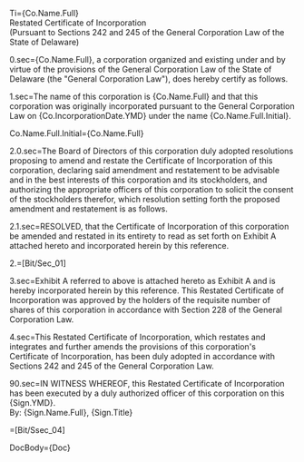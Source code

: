 Ti={Co.Name.Full}<br>Restated Certificate of Incorporation<br>(Pursuant to Sections 242 and 245 of the General Corporation Law of the State of Delaware)

0.sec={Co.Name.Full}, a corporation organized and existing under and by virtue of the provisions of the General Corporation Law of the State of Delaware (the "General Corporation Law"), does hereby certify as follows.

1.sec=The name of this corporation is {Co.Name.Full} and that this corporation was originally incorporated pursuant to the General Corporation Law on {Co.IncorporationDate.YMD} under the name {Co.Name.Full.Initial}. 

Co.Name.Full.Initial={Co.Name.Full}

2.0.sec=The Board of Directors of this corporation duly adopted resolutions proposing to amend and restate the Certificate of Incorporation of this corporation, declaring said amendment and restatement to be advisable and in the best interests of this corporation and its stockholders, and authorizing the appropriate officers of this corporation to solicit the consent of the stockholders therefor, which resolution setting forth the proposed amendment and restatement is as follows.

2.1.sec=RESOLVED, that the Certificate of Incorporation of this corporation be amended and restated in its entirety to read as set forth on Exhibit A attached hereto and incorporated herein by this reference.

2.=[Bit/Sec_01]

3.sec=Exhibit A referred to above is attached hereto as Exhibit A and is hereby incorporated herein by this reference.  This Restated Certificate of Incorporation was approved by the holders of the requisite number of shares of this corporation in accordance with Section 228 of the General Corporation Law. 

4.sec=This Restated Certificate of Incorporation, which restates and integrates and further amends the provisions of this corporation's Certificate of Incorporation, has been duly adopted in accordance with Sections 242 and 245 of the General Corporation Law. 

90.sec=IN WITNESS WHEREOF, this Restated Certificate of Incorporation has been executed by a duly authorized officer of this corporation on this {Sign.YMD}.<br>By:	{Sign.Name.Full}, {Sign.Title}

=[Bit/Ssec_04]

DocBody={Doc}